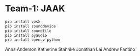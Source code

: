 # Team-1: JAAK

```bash
pip install vosk 
pip install sounddevice 
pip install soundfile
pip install pyaudio
pip install opencv-python
```

Anna Anderson
Katherine Stahnke
Jonathan Lai
Andrew Fantino
